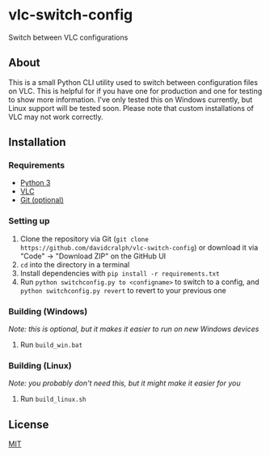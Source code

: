 # vlc-switch-config
Switch between VLC configurations

## About
This is a small Python CLI utility used to switch between configuration files on VLC. This is helpful for if you have one for production and one for testing to show more information. I've
only tested this on Windows currently, but Linux support will be tested soon. Please note that custom installations of VLC may not work correctly.

## Installation
### Requirements
* [Python 3](https://www.python.org/)
* [VLC](https://www.videolan.org/)
* [Git (optional)](https://git-scm.com/)
### Setting up
1. Clone the repository via Git (``git clone https://github.com/davidcralph/vlc-switch-config``) or download it via "Code" -> "Download ZIP" on the GitHub UI
2. ``cd`` into the directory in a terminal
3. Install dependencies with ``pip install -r requirements.txt``
4. Run ``python switchconfig.py to <configname>`` to switch to a config, and ``python switchconfig.py revert`` to revert to your previous one
### Building (Windows)
*Note: this is optional, but it makes it easier to run on new Windows devices*
1. Run ``build_win.bat``
### Building (Linux)
*Note: you probably don't need this, but it might make it easier for you*
1. Run ``build_linux.sh``

## License
[MIT](LICENSE)
